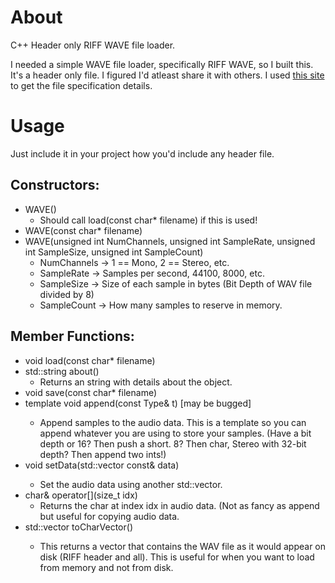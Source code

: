 # About
C++ Header only RIFF WAVE file loader.

I needed a simple WAVE file loader, specifically RIFF WAVE, so I built this.
It's a header only file. I figured I'd atleast share it with others. I used [this site](http://soundfile.sapp.org/doc/WaveFormat/) to get the file specification details.

# Usage
Just include it in your project how you'd include any header file.

## Constructors:
* WAVE()
  * Should call load(const char\* filename) if this is used!
* WAVE(const char\* filename)
* WAVE(unsigned int NumChannels, unsigned int SampleRate, unsigned int SampleSize, unsigned int SampleCount)
  * NumChannels -> 1 == Mono, 2 == Stereo, etc.
  * SampleRate -> Samples per second, 44100, 8000, etc.
  * SampleSize -> Size of each sample in bytes (Bit Depth of WAV file divided by 8)
  * SampleCount -> How many samples to reserve in memory.

## Member Functions:
* void load(const char\* filename)
* std::string about()
  * Returns an string with details about the object.
* void save(const char\* filename)
* template<typename Type> void append(const Type& t) \[may be bugged\]
  * Append samples to the audio data. This is a template so you can append whatever you are using to store your samples. (Have a bit depth or 16? Then push a short. 8? Then char, Stereo with 32-bit depth? Then append two ints!)
* void setData(std::vector<char> const& data)
  * Set the audio data using another std::vector<char>.
* char& operator[](size_t idx)
  * Returns the char at index idx in audio data. (Not as fancy as append but useful for copying audio data.
* std::vector<char> toCharVector()
  * This returns a vector that contains the WAV file as it would appear on disk (RIFF header and all). This is useful for when you want to load from memory and not from disk.

